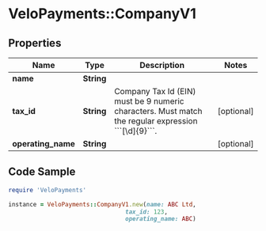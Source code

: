 # VeloPayments::CompanyV1

## Properties

Name | Type | Description | Notes
------------ | ------------- | ------------- | -------------
**name** | **String** |  | 
**tax_id** | **String** | Company Tax Id (EIN) must be 9 numeric characters. Must match the regular expression &#x60;&#x60;&#x60;[\\d]{9}&#x60;&#x60;&#x60;. | [optional] 
**operating_name** | **String** |  | [optional] 

## Code Sample

```ruby
require 'VeloPayments'

instance = VeloPayments::CompanyV1.new(name: ABC Ltd,
                                 tax_id: 123,
                                 operating_name: ABC)
```


